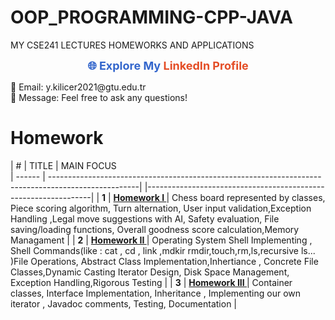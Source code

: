 # OOP_PROGRAMMING-CPP-JAVA
MY CSE241 LECTURES HOMEWORKS AND APPLICATIONS

<p align="center">
  <!-- LinkedIn Profile Link -->
  <a href="https://www.linkedin.com/in/yusuf-emre-kılıçer-5ab0231a7/" style="color: #3366cc; text-decoration: none; font-size: 18px; font-weight: bold; transition: transform 0.2s ease-in-out;">
    🌐 Explore My <span style="color: #e44d26;">LinkedIn Profile</span>
  </a>
</p>

<!-- Contact Information -->
<p>
  📧 Email: y.kilicer2021@gtu.edu.tr <br>
  💬 Message: Feel free to ask any questions!
</p>


# Homework
| #      | TITLE                                                                                                               |                    MAIN FOCUS                                  
| ------ | ----------------------------------------------------------------------------------------------------|               |----------------------------------------------------------------|
| **1**  | **[Homework I ](https://github.com/emretechno/OOP_PROGRAMMING-CPP-JAVA/blob/main/CPP_HW1%201.zip)**                 | Chess board represented by classes, Piece scoring algorithm, Turn alternation, User                                 input validation,Exception Handling ,Legal move suggestions with AI, Safety evaluation, File saving/loading functions, Overall goodness score calculation,Memory Managament         |
| **2**  | **[Homework II ](https://github.com/emretechno/OOP_PROGRAMMING-CPP-JAVA/blob/main/CPP_HW2.zip)**                    | Operating System Shell Implementing , Shell Commands(like : cat , cd , link ,mdkir    rmdir,touch,rm,ls,recursive ls... )File Operations, Abstract Class Implementation,Inhertiance , Concrete File Classes,Dynamic Casting Iterator Design, Disk Space Management, Exception Handling,Rigorous Testing |
| **3**  | **[Homework III ](https://github.com/emretechno/OOP_PROGRAMMING-CPP-JAVA/blob/main/JAVA_HW3.zip)**                  | Container classes, Interface Implementation, Inheritance , Implementing our own                                                                                                                                      iterator , Javadoc comments, Testing, Documentation                                |
